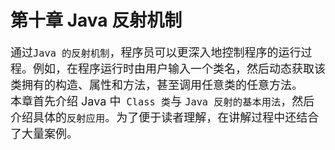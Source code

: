 # 第十章 Java 反射机制


<font size=4px>通过`Java 的反射机制`，程序员可以更深入地控制程序的运行过程。例如，在程序运行时由用户输入一个类名，然后动态获取该类拥有的构造、属性和方法，甚至调用任意类的任意方法。<br></font>
<font size=4px>本章首先介绍 Java 中` Class 类`与 `Java 反射的基本用法`，然后介绍具体的`反射应用`。为了便于读者理解，在讲解过程中还结合了大量案例。</font>